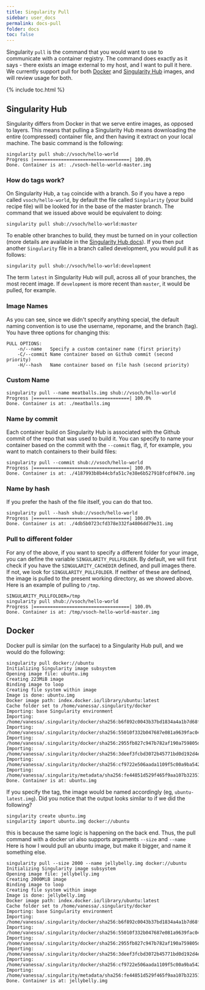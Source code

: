 ```yaml
---
title: Singularity Pull
sidebar: user_docs
permalink: docs-pull
folder: docs
toc: false
---
```


Singularity `pull` is the command that you would want to use to communicate with a container registry. The command does exactly as it says - there exists an image external to my host, and I want to pull it here. We currently support pull for both <a href="https://hub.docker.com/" target="_blank">Docker</a> and <a href="https://singularity-hub.org" target="_blank">Singularity Hub</a> images, and will review usage for both.

{% include toc.html %}

## Singularity Hub
Singularity differs from Docker in that we serve entire images, as opposed to layers. This means that pulling a Singularity Hub means downloading the entire (compressed) container file, and then having it extract on your local machine. The basic command is the following:

```
singularity pull shub://vsoch/hello-world
Progress |===================================| 100.0% 
Done. Container is at: ./vsoch-hello-world-master.img
```


### How do tags work?
On Singularity Hub, a `tag` coincide with a branch. So if you have a repo called `vsoch/hello-world`, by default the file called `Singularity` (your build recipe file) will be looked for in the base of the master branch. The command that we issued above would be equivalent to doing:

```
singularity pull shub://vsoch/hello-world:master
```

To enable other branches to build, they must be turned on in your collection (more details are available in the <a href="https://singularity-hub.org/faq" target="_blank">Singularity Hub docs</a>). If you then put another `Singularity` file in a branch called development, you would pull it as follows:

```
singularity pull shub://vsoch/hello-world:development
```

The term `latest` in Singularity Hub will pull, across all of your branches, the most recent image. If `development` is more recent than `master`, it would be pulled, for example.

### Image Names
As you can see, since we didn't specify anything special, the default naming convention is to use the username, reponame, and the branch (tag). You have three options for changing this:

```
PULL OPTIONS:
    -n/--name   Specify a custom container name (first priority)
    -C/--commit Name container based on Github commit (second priority)
    -H/--hash   Name container based on file hash (second priority)
```    

### Custom Name

```
singularity pull --name meatballs.img shub://vsoch/hello-world
Progress |===================================| 100.0% 
Done. Container is at: ./meatballs.img
```

### Name by commit
Each container build on Singularity Hub is associated with the Github commit of the repo that was used to build it. You can specify to name your container based on the commit with the `--commit` flag, if, for example, you want to match containers to their build files:

```
singularity pull --commit shub://vsoch/hello-world
Progress |===================================| 100.0% 
Done. Container is at: ./4187993b8b44cbfa51c7e38e6b527918fcdf0470.img
```

### Name by hash
If you prefer the hash of the file itself, you can do that too.

```
singularity pull --hash shub://vsoch/hello-world
Progress |===================================| 100.0% 
Done. Container is at: ./4db5b0723cfd378e332fa4806dd79e31.img
```

### Pull to different folder
For any of the above, if you want to specify a different folder for your image, you can define the variable `SINGULARITY_PULLFOLDER`. By default, we will first check if you have the `SINGULARITY_CACHEDIR` defined, and pull images there. If not, we look for `SINGULARITY_PULLFOLDER`. If neither of these are defined, the image is pulled to the present working directory, as we showed above. Here is an example of pulling to `/tmp`.

```
SINGULARITY_PULLFOLDER=/tmp
singularity pull shub://vsoch/hello-world
Progress |===================================| 100.0% 
Done. Container is at: /tmp/vsoch-hello-world-master.img
```

## Docker
Docker pull is similar (on the surface) to a Singularity Hub pull, and we would do the following:


```
singularity pull docker://ubuntu
Initializing Singularity image subsystem
Opening image file: ubuntu.img
Creating 223MiB image
Binding image to loop
Creating file system within image
Image is done: ubuntu.img
Docker image path: index.docker.io/library/ubuntu:latest
Cache folder set to /home/vanessa/.singularity/docker
Importing: base Singularity environment
Importing: /home/vanessa/.singularity/docker/sha256:b6f892c0043b37bd1834a4a1b7d68fe6421c6acbc7e7e63a4527e1d379f92c1b.tar.gz
Importing: /home/vanessa/.singularity/docker/sha256:55010f332b047687e081a9639fac04918552c144bc2da4edb3422ce8efcc1fb1.tar.gz
Importing: /home/vanessa/.singularity/docker/sha256:2955fb827c947b782af190a759805d229cfebc75978dba2d01b4a59e6a333845.tar.gz
Importing: /home/vanessa/.singularity/docker/sha256:3deef3fcbd3072b45771bd0d192d4e5ff2b7310b99ea92bce062e01097953505.tar.gz
Importing: /home/vanessa/.singularity/docker/sha256:cf9722e506aada1109f5c00a9ba542a81c9e109606c01c81f5991b1f93de7b66.tar.gz
Importing: /home/vanessa/.singularity/metadata/sha256:fe44851d529f465f9aa107b32351c8a0a722fc0619a2a7c22b058084fac068a4.tar.gz
Done. Container is at: ubuntu.img
```

If you specify the tag, the image would be named accordingly (eg, `ubuntu-latest.img`). Did you notice that the output looks similar to if we did the following?

```
singularity create ubuntu.img
singularity import ubuntu.img docker://ubuntu
```

this is because the same logic is happening on the back end. Thus, the pull command with a docker uri also supports arguments `--size` and `--name` Here is how I would pull an ubuntu image, but make it bigger, and name it something else.

```
singularity pull --size 2000 --name jellybelly.img docker://ubuntu
Initializing Singularity image subsystem
Opening image file: jellybelly.img
Creating 2000MiB image
Binding image to loop
Creating file system within image
Image is done: jellybelly.img
Docker image path: index.docker.io/library/ubuntu:latest
Cache folder set to /home/vanessa/.singularity/docker
Importing: base Singularity environment
Importing: /home/vanessa/.singularity/docker/sha256:b6f892c0043b37bd1834a4a1b7d68fe6421c6acbc7e7e63a4527e1d379f92c1b.tar.gz
Importing: /home/vanessa/.singularity/docker/sha256:55010f332b047687e081a9639fac04918552c144bc2da4edb3422ce8efcc1fb1.tar.gz
Importing: /home/vanessa/.singularity/docker/sha256:2955fb827c947b782af190a759805d229cfebc75978dba2d01b4a59e6a333845.tar.gz
Importing: /home/vanessa/.singularity/docker/sha256:3deef3fcbd3072b45771bd0d192d4e5ff2b7310b99ea92bce062e01097953505.tar.gz
Importing: /home/vanessa/.singularity/docker/sha256:cf9722e506aada1109f5c00a9ba542a81c9e109606c01c81f5991b1f93de7b66.tar.gz
Importing: /home/vanessa/.singularity/metadata/sha256:fe44851d529f465f9aa107b32351c8a0a722fc0619a2a7c22b058084fac068a4.tar.gz
Done. Container is at: jellybelly.img
```
